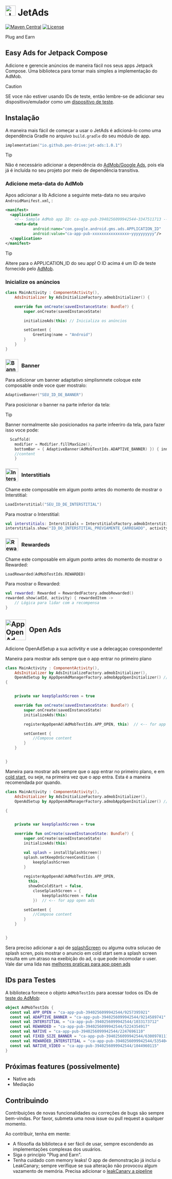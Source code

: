 # <img src="docs/images/badge.png" alt="JetAds" width="32"/> JetAds

[![Maven Central](https://img.shields.io/maven-central/v/io.github.pen-drive/jet-ads)](https://search.maven.org/artifact/io.github.pen-drive/jet-ads)
[![License](https://img.shields.io/github/license/karacca/beetle)](https://www.apache.org/licenses/LICENSE-2.0)

Plug and Earn

## Easy Ads for Jetpack Compose

Adicione e gerencie anúncios de maneira fácil nos seus apps Jetpack Compose. Uma biblioteca para
tornar mais simples a implementação do AdMob.

> [!CAUTION]
> SE voce não estiver usando IDs de teste, então lembre-se de adicionar seu dispositivo/emulador
> como um [dispositivo de teste](https://developers.google.com/admob/android/test-ads#enable_test_devices).

## Instalação

A maneira mais fácil de começar a usar o JetAds é adicioná-lo como uma dependência Gradle no
arquivo `build.gradle` do seu módulo de app.

```kotlin
implementation("io.github.pen-drive:jet-ads:1.0.1")
```

> [!TIP]
> Não é necessário adicionar a dependência do [AdMob/Google Ads](https://developers.google.com/admob/android/quick-start), pois ela já é incluída no seu projeto por meio
> de dependência transitiva.

### Adicione meta-data do AdMob

Apos adicionar a lib Adicione a seguinte meta-data no seu arquivo `AndroidManifest.xml`, :

```xml
<manifest>
  <application>
    <!-- Sample AdMob app ID: ca-app-pub-3940256099942544~3347511713 -->
    <meta-data
            android:name="com.google.android.gms.ads.APPLICATION_ID"
            android:value="ca-app-pub-xxxxxxxxxxxxxxxx~yyyyyyyyyy"/>
  </application>
</manifest>
```
> [!TIP]
> Altere para o APPLICATION_ID do seu app! O ID acima é um ID de teste fornecido
> pelo [AdMob](https://developers.google.com/admob/android/quick-start#:~:text=%3Cmanifest%3E%0A%20%20%3Capplication%3E%0A%20%20%20%20%3C!%2D%2D%20Sample%20AdMob%20app%20ID%3A%20ca%2Dapp%2Dpub%2D3940256099942544~3347511713%20%2D%2D%3E%0A%20%20%20%20%3Cmeta%2Ddata%0A%20%20%20%20%20%20%20%20android%3Aname%3D%22com.google.android.gms.ads.APPLICATION_ID%22%0A%20%20%20%20%20%20%20%20android%3Avalue%3D%22ca%2Dapp%2Dpub%2Dxxxxxxxxxxxxxxxx~yyyyyyyyyy%22/%3E%0A%20%20%3C/application%3E%0A%3C/manifest%3E).




### Inicialize os anúncios

```kotlin
class MainActivity : ComponentActivity(),
    AdsInitializer by AdsInitializeFactory.admobInitializer() {

    override fun onCreate(savedInstanceState: Bundle?) {
        super.onCreate(savedInstanceState)

        initializeAds(this) // Inicializa os anúncios

        setContent {
            Greeting(name = "Android")
        }
    }
}
```

### <img src="docs/images/banner.svg" alt="Banner Ad" width="40" height="40" style="vertical-align: middle; margin-right: 10px;"/><span style="display: inline-block; vertical-align: middle; line-height: 40px;">Banner</span>

Para adicionar um banner adaptativo simplismnete coloque este composable onde voce quer mostralo:

```kotlin
AdaptiveBanner("SEU_ID_DE_BANNER")
```

Para posicionar o banner na parte inferior da tela:


> [!TIP]
> Banner normalmente são posicionados na parte infeeriro da tela, para fazer isso voce pode: 
> ```kotlin
>   Scaffold(
>     modifier = Modifier.fillMaxSize(),
>     bottomBar = { AdaptiveBanner(AdMobTestIds.ADAPTIVE_BANNER) }) { innerPadding ->
>     //content
>     }
> ```
>







### <img src="docs/images/interstitial.svg" alt="Interstitial Ad" width="40" height="40" style="vertical-align: middle; margin-right: 10px;"/><span style="display: inline-block; vertical-align: middle; line-height: 40px;">Interstitials</span>

Chame este composable em algum ponto antes do momento de mostrar o Interstitial:

```kotlin
LoadInterstitial("SEU_ID_DE_INTERSTITIAL")
```

Para mostrar o Interstitial:

```kotlin
val interstitials: Interstitials = InterstitialsFactory.admobInterstitial()
interstitials.show("ID_DO_INTERSTITIAL_PREVIAMENTE_CARREGADO", activityContext)
```

### <img src="docs/images/rewarded.svg" alt="Rewarded Ad" width="40" height="40" style="vertical-align: middle; margin-right: 10px;"/><span style="display: inline-block; vertical-align: middle; line-height: 40px;">Rewardeds</span>

Chame este composable em algum ponto antes do momento de mostrar o Rewarded:

```kotlin
LoadRewarded(AdMobTestIds.REWARDED)
```

Para mostrar o Rewarded:

```kotlin
val rewarded: Rewarded = RewardedFactory.admobRewarded()
rewarded.show(adId, activity) { rewardedItem ->
    // Lógica para lidar com a recompensa
}
```

## <img src="docs/images/appOpen.svg" alt="App Open Ad" width="64" height="64" style="vertical-align: middle; margin-right: 10px;"/><span style="display: inline-block; vertical-align: middle; line-height: 40px;">Open Ads</span>

Adicione OpenAdSetup a sua activtity e use a delecagçao corespondente!

Maneira para mostrar ads sempre que o app entrar no primeiro plano

```kotlin
class MainActivity : ComponentActivity(),
    AdsInitializer by AdsInitializeFactory.admobInitializer(),
    OpenAdSetup by AppOpenAdManagerFactory.admobAppOpenInitializer() // <-- for app open ads
{


    private var keepSplashScreen = true

    override fun onCreate(savedInstanceState: Bundle?) {
        super.onCreate(savedInstanceState)
        initializeAds(this)

        registerAppOpenAd(AdMobTestIds.APP_OPEN, this)  // <-- for app open ads

        setContent {
            //Compose content
        }
    }


}
```

Maneira para mostrar ads sempre que o app entrar no primeiro plano, e em [cold start](https://developers.google.com/admob/android/app-open#coldstart), ou seje, na
primeira vez que o app entra. Esta é a maneira recomendada por quando.

```kotlin
class MainActivity : ComponentActivity(),
    AdsInitializer by AdsInitializeFactory.admobInitializer(),
    OpenAdSetup by AppOpenAdManagerFactory.admobAppOpenInitializer() // <-- for app open ads

{


    private var keepSplashScreen = true

    override fun onCreate(savedInstanceState: Bundle?) {
        super.onCreate(savedInstanceState)
        initializeAds(this)

        val splash = installSplashScreen()
        splash.setKeepOnScreenCondition {
            keepSplashScreen
        }
      
        registerAppOpenAd(AdMobTestIds.APP_OPEN,
          this,
          showOnColdStart = false,
            closeSplashScreen = {
                keepSplashScreen = false
            })  // <-- for app open ads

        setContent {
            //Compose content
        }
    }


}
```

Sera preciso adicionar a api de [splashScreen](https://www.youtube.com/watch?v=abthd7DOfdw) ou alguma outra solucao de splash scren, pois mostrar o anuncio em cold start sem a 
splash screen resulta em um atraso na exeibição do ad, o que pode incomodar o user. Vale dar uma lida nas [melhores praticas para app open ads](https://support.google.com/admob/answer/9341964)


## IDs para Testes

A biblioteca fornece o objeto `AdMobTestIds` para acessar todos os IDs
de [teste do AdMob](https://developers.google.com/admob/android/test-ads):

```kotlin
object AdMobTestIds {
  const val APP_OPEN = "ca-app-pub-3940256099942544/9257395921"
  const val ADAPTIVE_BANNER = "ca-app-pub-3940256099942544/9214589741"
  const val INTERSTITIAL = "ca-app-pub-3940256099942544/1033173712"
  const val REWARDED = "ca-app-pub-3940256099942544/5224354917"
  const val NATIVE = "ca-app-pub-3940256099942544/2247696110"
  const val FIXED_SIZE_BANNER = "ca-app-pub-3940256099942544/6300978111"
  const val REWARDED_INTERSTITIAL = "ca-app-pub-3940256099942544/5354046379"
  const val NATIVE_VIDEO = "ca-app-pub-3940256099942544/1044960115"
}
```

## Próximas features (possivelmente)

- Native ads
- Mediação

## Contribuindo

Contribuições de novas funcionalidades ou correções de bugs são sempre bem-vindas. Por favor,
submeta uma nova issue ou pull request a qualquer momento.

Ao contribuir, tenha em mente:

- A filosofia da biblioteca é ser fácil de usar, sempre escondendo as implementações complexas dos
  usuários.
- Siga o princípio "Plug and Earn".
- Tenha cuidado com memory leaks! O app de demonstração já inclui o LeakCanary; sempre verifique se
  sua alteração não provocou algum vazamento de memória. Precisa adicionar
  o [leakCanary a pipeline](https://square.github.io/leakcanary/ui-tests/#leak-detection-in-ui-tests) 